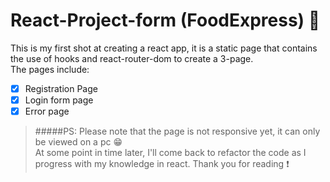 # React-Project-form (FoodExpress) :rocket:

This is my first shot at creating a react app, it is a static page that contains the use of hooks and react-router-dom to create a 3-page. <br/>
The pages include: <br/>
- [x] Registration Page
- [x] Login form page
- [x] Error page

> #####PS: Please note that the page is not responsive yet, it can only be viewed on a pc :grin: <br/>
> At some point in time later, I'll come back to refactor the code as I progress with my knowledge in react. Thank you for reading :exclamation:
